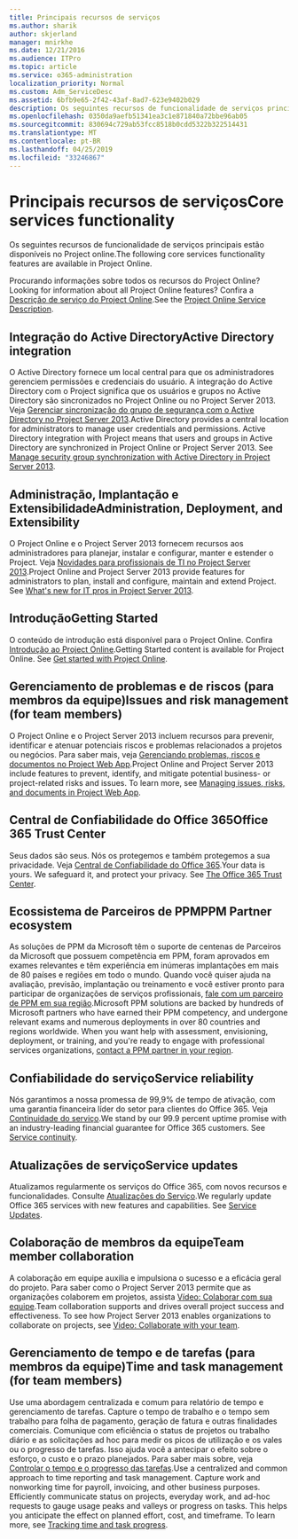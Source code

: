 ```yaml
---
title: Principais recursos de serviços
ms.author: sharik
author: skjerland
manager: mnirkhe
ms.date: 12/21/2016
ms.audience: ITPro
ms.topic: article
ms.service: o365-administration
localization_priority: Normal
ms.custom: Adm_ServiceDesc
ms.assetid: 6bfb9e65-2f42-43af-8ad7-623e9402b029
description: Os seguintes recursos de funcionalidade de serviços principais estão disponíveis no Project online.
ms.openlocfilehash: 0350da9aefb51341ea3c1e871840a72bbe96ab05
ms.sourcegitcommit: 830694c729ab53fcc8518b0cdd5322b322514431
ms.translationtype: MT
ms.contentlocale: pt-BR
ms.lasthandoff: 04/25/2019
ms.locfileid: "33246867"
---
```

# <a name="core-services-functionality"></a><span data-ttu-id="535fc-103">Principais recursos de serviços</span><span class="sxs-lookup"><span data-stu-id="535fc-103">Core services functionality</span></span>

<span data-ttu-id="535fc-104">Os seguintes recursos de funcionalidade de serviços principais estão disponíveis no Project online.</span><span class="sxs-lookup"><span data-stu-id="535fc-104">The following core services functionality features are available in Project Online.</span></span>
  
<span data-ttu-id="535fc-105">Procurando informações sobre todos os recursos do Project Online?</span><span class="sxs-lookup"><span data-stu-id="535fc-105">Looking for information about all Project Online features?</span></span> <span data-ttu-id="535fc-106">Confira a [Descrição de serviço do Project Online](project-online-service-description.md).</span><span class="sxs-lookup"><span data-stu-id="535fc-106">See the [Project Online Service Description](project-online-service-description.md).</span></span>
  
## <a name="active-directory-integration"></a><span data-ttu-id="535fc-107">Integração do Active Directory</span><span class="sxs-lookup"><span data-stu-id="535fc-107">Active Directory integration</span></span>
<span data-ttu-id="535fc-108"><a name="bkmk_AD_Integration"> </a></span><span class="sxs-lookup"><span data-stu-id="535fc-108"></span></span>

<span data-ttu-id="535fc-p102">O Active Directory fornece um local central para que os administradores gerenciem permissões e credenciais do usuário. A integração do Active Directory com o Project significa que os usuários e grupos no Active Directory são sincronizados no Project Online ou no Project Server 2013. Veja [Gerenciar sincronização do grupo de segurança com o Active Directory no Project Server 2013](https://go.microsoft.com/fwlink/p/?LinkId=402631).</span><span class="sxs-lookup"><span data-stu-id="535fc-p102">Active Directory provides a central location for administrators to manage user credentials and permissions. Active Directory integration with Project means that users and groups in Active Directory are synchronized in Project Online or Project Server 2013. See [Manage security group synchronization with Active Directory in Project Server 2013](https://go.microsoft.com/fwlink/p/?LinkId=402631).</span></span>
  
## <a name="administration-deployment-and-extensibility"></a><span data-ttu-id="535fc-112">Administração, Implantação e Extensibilidade</span><span class="sxs-lookup"><span data-stu-id="535fc-112">Administration, Deployment, and Extensibility</span></span>
<span data-ttu-id="535fc-113"><a name="bkmk_AdministrationDeploymentExtensibility"> </a></span><span class="sxs-lookup"><span data-stu-id="535fc-113"></span></span>

<span data-ttu-id="535fc-p103">O Project Online e o Project Server 2013 fornecem recursos aos administradores para planejar, instalar e configurar, manter e estender o Project. Veja [Novidades para profissionais de TI no Project Server 2013](https://go.microsoft.com/fwlink/p/?LinkId=272017).</span><span class="sxs-lookup"><span data-stu-id="535fc-p103">Project Online and Project Server 2013 provide features for administrators to plan, install and configure, maintain and extend Project. See [What's new for IT pros in Project Server 2013](https://go.microsoft.com/fwlink/p/?LinkId=272017).</span></span>
  
## <a name="getting-started"></a><span data-ttu-id="535fc-116">Introdução</span><span class="sxs-lookup"><span data-stu-id="535fc-116">Getting Started</span></span>
<span data-ttu-id="535fc-117"><a name="bkmk_GettingStarted"> </a></span><span class="sxs-lookup"><span data-stu-id="535fc-117"></span></span>

<span data-ttu-id="535fc-p104">O conteúdo de introdução está disponível para o Project Online. Confira [Introdução ao Project Online](https://support.office.com/en-us/article/Get-started-with-Project-Online-E3E5F64F-ADA5-4F9D-A578-130B2D4E5F11?ui=en-US&amp;rs=en-US&amp;ad=US).</span><span class="sxs-lookup"><span data-stu-id="535fc-p104">Getting Started content is available for Project Online. See [Get started with Project Online](https://support.office.com/en-us/article/Get-started-with-Project-Online-E3E5F64F-ADA5-4F9D-A578-130B2D4E5F11?ui=en-US&amp;rs=en-US&amp;ad=US).</span></span>
  
## <a name="issues-and-risk-management-for-team-members"></a><span data-ttu-id="535fc-120">Gerenciamento de problemas e de riscos (para membros da equipe)</span><span class="sxs-lookup"><span data-stu-id="535fc-120">Issues and risk management (for team members)</span></span>
<span data-ttu-id="535fc-121"><a name="bkmk_IssuesRiskManagement"> </a></span><span class="sxs-lookup"><span data-stu-id="535fc-121"></span></span>

<span data-ttu-id="535fc-p105">O Project Online e o Project Server 2013 incluem recursos para prevenir, identificar e atenuar potenciais riscos e problemas relacionados a projetos ou negócios. Para saber mais, veja [Gerenciando problemas, riscos e documentos no Project Web App](https://go.microsoft.com/fwlink/?LinkId=402634).</span><span class="sxs-lookup"><span data-stu-id="535fc-p105">Project Online and Project Server 2013 include features to prevent, identify, and mitigate potential business- or project-related risks and issues. To learn more, see [Managing issues, risks, and documents in Project Web App](https://go.microsoft.com/fwlink/?LinkId=402634).</span></span>
  
## <a name="office-365-trust-center"></a><span data-ttu-id="535fc-124">Central de Confiabilidade do Office 365</span><span class="sxs-lookup"><span data-stu-id="535fc-124">Office 365 Trust Center</span></span>
<span data-ttu-id="535fc-125"><a name="bkmk_Office365TrustCenter"> </a></span><span class="sxs-lookup"><span data-stu-id="535fc-125"></span></span>

<span data-ttu-id="535fc-p106">Seus dados são seus. Nós os protegemos e também protegemos a sua privacidade. Veja [Central de Confiabilidade do Office 365](https://go.microsoft.com/fwlink/?LinkId=402637).</span><span class="sxs-lookup"><span data-stu-id="535fc-p106">Your data is yours. We safeguard it, and protect your privacy. See [The Office 365 Trust Center](https://go.microsoft.com/fwlink/?LinkId=402637).</span></span>
  
## <a name="ppm-partner-ecosystem"></a><span data-ttu-id="535fc-129">Ecossistema de Parceiros de PPM</span><span class="sxs-lookup"><span data-stu-id="535fc-129">PPM Partner ecosystem</span></span>
<span data-ttu-id="535fc-130"><a name="bkmk_ProjectPortfolioManagementPartner"> </a></span><span class="sxs-lookup"><span data-stu-id="535fc-130"></span></span>

<span data-ttu-id="535fc-p107">As soluções de PPM da Microsoft têm o suporte de centenas de Parceiros da Microsoft que possuem competência em PPM, foram aprovados em exames relevantes e têm experiência em inúmeras implantações em mais de 80 países e regiões em todo o mundo. Quando você quiser ajuda na avaliação, previsão, implantação ou treinamento e você estiver pronto para participar de organizações de serviços profissionais, [fale com um parceiro de PPM em sua região](https://go.microsoft.com/fwlink/p/?LinkId=272646).</span><span class="sxs-lookup"><span data-stu-id="535fc-p107">Microsoft PPM solutions are backed by hundreds of Microsoft partners who have earned their PPM competency, and undergone relevant exams and numerous deployments in over 80 countries and regions worldwide. When you want help with assessment, envisioning, deployment, or training, and you're ready to engage with professional services organizations, [contact a PPM partner in your region](https://go.microsoft.com/fwlink/p/?LinkId=272646).</span></span>
  
## <a name="service-reliability"></a><span data-ttu-id="535fc-133">Confiabilidade do serviço</span><span class="sxs-lookup"><span data-stu-id="535fc-133">Service reliability</span></span>
<span data-ttu-id="535fc-134"><a name="bkmk_ServiceReliability"> </a></span><span class="sxs-lookup"><span data-stu-id="535fc-134"></span></span>

<span data-ttu-id="535fc-p108">Nós garantimos a nossa promessa de 99,9% de tempo de ativação, com uma garantia financeira líder do setor para clientes do Office 365. Veja [Continuidade do serviço](https://go.microsoft.com/fwlink/?LinkId=402653).</span><span class="sxs-lookup"><span data-stu-id="535fc-p108">We stand by our 99.9 percent uptime promise with an industry-leading financial guarantee for Office 365 customers. See [Service continuity](https://go.microsoft.com/fwlink/?LinkId=402653).</span></span>
  
## <a name="service-updates"></a><span data-ttu-id="535fc-137">Atualizações de serviço</span><span class="sxs-lookup"><span data-stu-id="535fc-137">Service updates</span></span>
<span data-ttu-id="535fc-138"><a name="bkmk_Serviceupdates"> </a></span><span class="sxs-lookup"><span data-stu-id="535fc-138"></span></span>

<span data-ttu-id="535fc-p109">Atualizamos regularmente os serviços do Office 365, com novos recursos e funcionalidades. Consulte [Atualizações do Serviço](../office-365-platform-service-description/service-updates.md).</span><span class="sxs-lookup"><span data-stu-id="535fc-p109">We regularly update Office 365 services with new features and capabilities. See [Service Updates](../office-365-platform-service-description/service-updates.md).</span></span>
  
## <a name="team-member-collaboration"></a><span data-ttu-id="535fc-141">Colaboração de membros da equipe</span><span class="sxs-lookup"><span data-stu-id="535fc-141">Team member collaboration</span></span>
<span data-ttu-id="535fc-142"><a name="bkbmk_TeamMemberCollaboration"> </a></span><span class="sxs-lookup"><span data-stu-id="535fc-142"></span></span>

<span data-ttu-id="535fc-p110">A colaboração em equipe auxilia e impulsiona o sucesso e a eficácia geral do projeto. Para saber como o Project Server 2013 permite que as organizações colaborem em projetos, assista [Vídeo: Colaborar com sua equipe](https://go.microsoft.com/fwlink/?LinkId=402628).</span><span class="sxs-lookup"><span data-stu-id="535fc-p110">Team collaboration supports and drives overall project success and effectiveness. To see how Project Server 2013 enables organizations to collaborate on projects, see [Video: Collaborate with your team](https://go.microsoft.com/fwlink/?LinkId=402628).</span></span>
  
## <a name="time-and-task-management-for-team-members"></a><span data-ttu-id="535fc-145">Gerenciamento de tempo e de tarefas (para membros da equipe)</span><span class="sxs-lookup"><span data-stu-id="535fc-145">Time and task management (for team members)</span></span>
<span data-ttu-id="535fc-146"><a name="bkmk_TimeTaskManagement"> </a></span><span class="sxs-lookup"><span data-stu-id="535fc-146"></span></span>

<span data-ttu-id="535fc-p111">Use uma abordagem centralizada e comum para relatório de tempo e gerenciamento de tarefas. Capture o tempo de trabalho e o tempo sem trabalho para folha de pagamento, geração de fatura e outras finalidades comerciais. Comunique com eficiência o status de projetos ou trabalho diário e as solicitações ad hoc para medir os picos de utilização e os vales ou o progresso de tarefas. Isso ajuda você a antecipar o efeito sobre o esforço, o custo e o prazo planejados. Para saber mais sobre, veja [Controlar o tempo e o progresso das tarefas](https://go.microsoft.com/fwlink/p/?LinkId=271321).</span><span class="sxs-lookup"><span data-stu-id="535fc-p111">Use a centralized and common approach to time reporting and task management. Capture work and nonworking time for payroll, invoicing, and other business purposes. Efficiently communicate status on projects, everyday work, and ad-hoc requests to gauge usage peaks and valleys or progress on tasks. This helps you anticipate the effect on planned effort, cost, and timeframe. To learn more, see [Tracking time and task progress](https://go.microsoft.com/fwlink/p/?LinkId=271321).</span></span>
  

